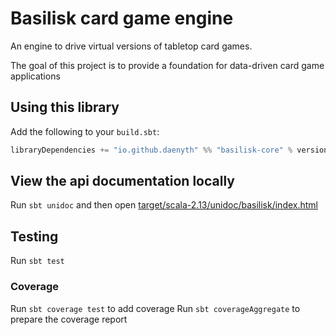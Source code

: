 # Basilisk card game engine

An engine to drive virtual versions of tabletop card games.

The goal of this project is to provide a foundation for data-driven card game applications

## Using this library

Add the following to your `build.sbt`:

```scala
libraryDependencies += "io.github.daenyth" %% "basilisk-core" % version
```

## View the api documentation locally

Run `sbt unidoc` and then open [target/scala-2.13/unidoc/basilisk/index.html](target/scala-2.13/unidoc/basilisk/index.html)

## Testing

Run `sbt test`

### Coverage

Run `sbt coverage test` to add coverage
Run `sbt coverageAggregate` to prepare the coverage report
